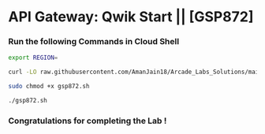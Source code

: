 # API Gateway: Qwik Start || [GSP872]

### Run the following Commands in Cloud Shell

```bash
export REGION=
```

```bash
curl -LO raw.githubusercontent.com/AmanJain18/Arcade_Labs_Solutions/main/API%20Gateway%20Qwik%20Start/gsp872.sh

sudo chmod +x gsp872.sh

./gsp872.sh
```

### Congratulations for completing the Lab !
